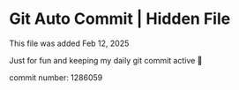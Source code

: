 # Git Auto Commit | Hidden File

This file was added Feb 12, 2025

Just for fun and keeping my daily git commit active 🤪

commit number: 1286059
